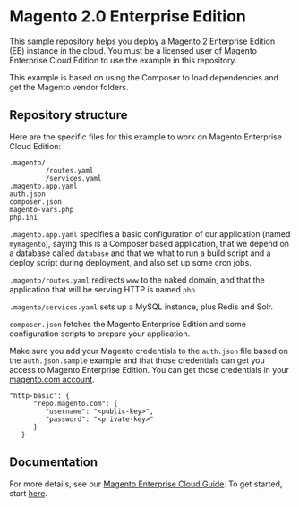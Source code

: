 # Magento 2.0 Enterprise Edition

This sample repository helps you deploy a Magento 2 Enterprise Edition (EE) instance in the cloud. You must be a licensed user of Magento Enterprise Cloud Edition to use the example in this repository.

This example is based on using the Composer to load dependencies and get the Magento vendor folders.

## Repository structure
Here are the specific files for this example to work on Magento Enterprise Cloud Edition:

```
.magento/
         /routes.yaml
         /services.yaml
.magento.app.yaml
auth.json
composer.json
magento-vars.php
php.ini
```

`.magento.app.yaml` specifies a basic configuration of our application (named ``mymagento``), saying this is a
Composer based application, that we depend on a database called `database` and that we what to run a build script and a deploy script during deployment, and also set up some cron jobs.

`.magento/routes.yaml` redirects `www` to the naked domain, and that the application that will be serving HTTP is named `php`.

`.magento/services.yaml` sets up a MySQL instance, plus Redis and Solr. 

``composer.json`` fetches the Magento Enterprise Edition and some configuration scripts to prepare your application.

Make sure you add your Magento credentials to the `auth.json` file based on the `auth.json.sample` example and that those credentials can get you access to Magento Enterprise Edition. You can get those credentials in your [magento.com account](https://www.magentocommerce.com/magento-connect/customerdata/accessKeys/list).

```
"http-basic": {
      "repo.magento.com": {
         "username": "<public-key>",
         "password": "<private-key>"
      }
   }
```

## Documentation
For more details, see our [Magento Enterprise Cloud Guide](http://devdocs.magento.com/guides/v2.0/cloud/bk-cloud.html). To get started, start [here](http://devdocs.magento.com/guides/v2.0/cloud/before/before.html).